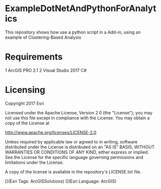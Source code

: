 # ExampleDotNetAndPythonForAnalytics
This repository shows how use a python script in a Add-in, using an example of Clustering-Based Analysis

# Requirements
1 ArcGIS PRO 2.1
2 Visual Studio 2017 C#


# Licensing
Copyright 2017 Esri

Licensed under the Apache License, Version 2.0 (the "License"); you may not use this file except in compliance with the License. You may obtain a copy of the License at

http://www.apache.org/licenses/LICENSE-2.0

Unless required by applicable law or agreed to in writing, software distributed under the License is distributed on an "AS IS" BASIS, WITHOUT WARRANTIES OR CONDITIONS OF ANY KIND, either express or implied. See the License for the specific language governing permissions and limitations under the License.

A copy of the license is available in the repository's LICENSE.txt file.

[](Esri Tags: ArcGISSolutions) [](Esri Language: ArcGIS)

